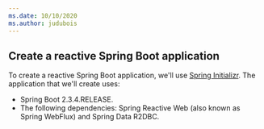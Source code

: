 ```yaml
---
ms.date: 10/10/2020
ms.author: judubois
---
```


## Create a reactive Spring Boot application

To create a reactive Spring Boot application, we'll use [Spring Initializr](https://start.spring.io/). The application that we'll create uses:

- Spring Boot 2.3.4.RELEASE.
- The following dependencies: Spring Reactive Web (also known as Spring WebFlux) and Spring Data R2DBC.
